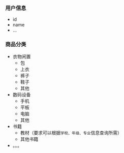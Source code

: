 ### 用户信息
- id
- name
- ...

### 商品分类

- 衣物闲置
    - 包
    - 上衣
    - 裤子
    - 鞋子
    - 其他
- 数码设备
    - 手机
    - 平板
    - 电脑
    - 其他
- 书籍
    - 教材（要求可以根据`学校、年级、专业`信息查询所需）
    - 其他书籍
- 。。。

